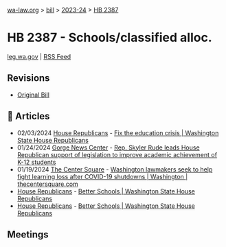 [wa-law.org](/) > [bill](/bill/) > [2023-24](/bill/2023-24/) > [HB 2387](/bill/2023-24/hb/2387/)

# HB 2387 - Schools/classified alloc.
[leg.wa.gov](https://app.leg.wa.gov/billsummary?BillNumber=2387&Year=2023&Initiative=false) | [RSS Feed](./rss.xml)

## Revisions
* [Original Bill](1/)

## 📰 Articles
* 02/03/2024 [House Republicans](/org/house_republicans/) - [Fix the education crisis | Washington State House Republicans](http://houserepublicans.wa.gov/current/fix-the-education-crisis/#:~:text=House%20Bill%202387)
* 01/24/2024 [Gorge News Center](/org/gorge_news_center/) - [Rep. Skyler Rude leads House Republican support of legislation to improve academic achievement of K-12 students](https://gorgenewscenter.com/2024/01/24/rep-skyler-rude-leads-house-republican-support-of-legislation-to-improve-academic-achievement-of-k-12-students/#:~:text=House%20Bill%202387)
* 01/19/2024 [The Center Square](/org/the_center_square/) - [Washington lawmakers seek to help fight learning loss after COVID-19 shutdowns | Washington | thecentersquare.com](https://www.thecentersquare.com/washington/article_5a74fe68-b66e-11ee-871a-ef1bedb08849.html#:~:text=House%20Bill%202387)
* [House Republicans](/org/house_republicans/) - [Better Schools | Washington State House Republicans](https://houserepublicans.wa.gov/our-priorities-hold/education/#:~:text=House%20bill%202387)
* [House Republicans](/org/house_republicans/) - [Better Schools | Washington State House Republicans](https://houserepublicans.wa.gov/our-priorities/education/#:~:text=House%20bill%202387)

## Meetings